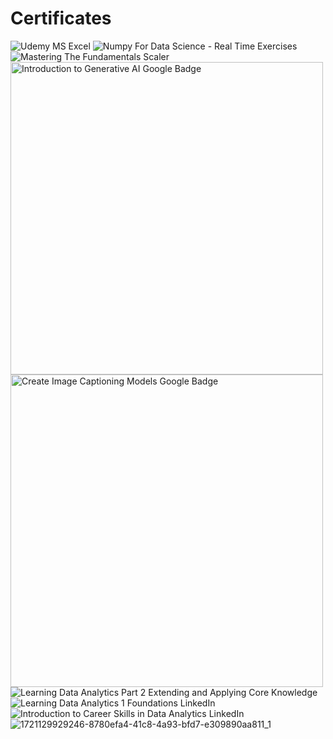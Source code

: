 # Certificates

![Udemy MS Excel](https://github.com/user-attachments/assets/e6a3b34b-ef35-4739-9e63-d5fea436de38)
![Numpy For Data Science - Real Time Exercises](https://github.com/user-attachments/assets/170c7810-2159-44cb-b531-1925f0820e69)
![Mastering The Fundamentals Scaler](https://github.com/user-attachments/assets/6aeaaa7c-2a48-43d7-bec4-21c4d15ba3b5)
<img width="500" alt="Introduction to Generative AI Google Badge" src="https://github.com/user-attachments/assets/bba7910c-0899-4aa9-a59b-986440f5d701">
<img width="500" alt="Create Image Captioning Models Google Badge" src="https://github.com/user-attachments/assets/7300fce7-9817-45ad-ba5e-72708f814224">
![Learning Data Analytics Part 2 Extending and Applying Core Knowledge](https://github.com/user-attachments/assets/d2337c7b-ffa2-4556-889c-27629dd9edda)
![Learning Data Analytics 1 Foundations LinkedIn](https://github.com/user-attachments/assets/4aac3355-9cdb-402a-8d89-119f906bc9c5)
![Introduction to Career Skills in Data Analytics LinkedIn](https://github.com/user-attachments/assets/c773460a-33d9-4175-b48a-6339117195f8)
![1721129929246-8780efa4-41c8-4a93-bfd7-e309890aa811_1](https://github.com/user-attachments/assets/869dec3b-ada3-4eed-a43a-4777065036c2)
